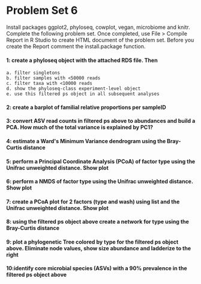 # Problem Set 6
Install packages ggplot2, phyloseq, cowplot, vegan, microbiome and knitr. Complete the following problem set. Once completed, use File > Compile Report in R Studio to create HTML document of the problem set. Before you create the Report comment the install.package function.

#### 1: create a phyloseq object with the attached RDS file. Then 
```
a. filter singletons
b. filter samples with <50000 reads
c. filter taxa with <10000 reads
d. show the phyloseq-class experiment-level object
e. use this filtered ps object in all subsequent analyses
```

#### 2: create a barplot of familial relative proportions per sampleID 

#### 3: convert ASV read counts in filtered ps above to abundances and build a PCA. How much of the total variance is explained by PC1?

#### 4: estimate a	Ward's Minimum Variance dendrogram using the Bray-Curtis distance

#### 5: perform a Principal Coordinate Analysis (PCoA) of factor type using the Unifrac unweighted distance. Show plot

#### 6: perform a NMDS of factor type using the Unifrac unweighted distance. Show plot

#### 7: create a PCoA plot for 2 factors (type and wash) using list and the Unifrac unweighted distance. Show plot

#### 8: using the filtered ps object above create a network for type using the Bray-Curtis distance

#### 9: plot a phylogenetic Tree colored by type for the filtered ps object above. Eliminate node values, show size abundance and ladderize to the right

#### 10:identify core microbial species (ASVs) with a 90% prevalence in the filtered ps object above 
